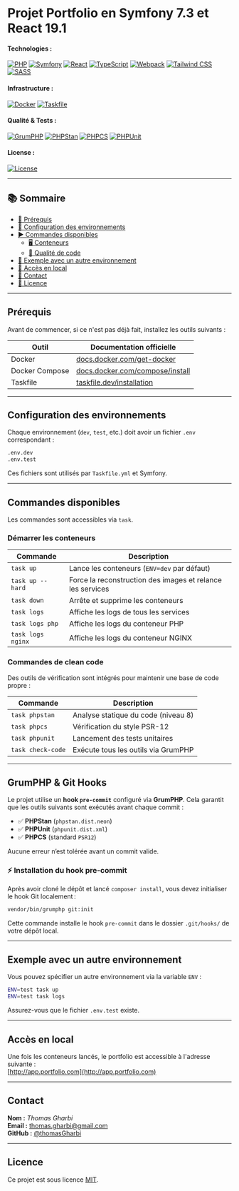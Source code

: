 #  Projet Portfolio en Symfony 7.3 et React 19.1

#### Technologies :

[![PHP](https://img.shields.io/badge/PHP-8.4-blue?logo=php)](https://www.php.net/)
[![Symfony](https://img.shields.io/badge/Symfony-7.3-000000?logo=symfony&logoColor=white)](https://symfony.com/)
[![React](https://img.shields.io/badge/React-19.1-blue?logo=react)](https://reactjs.org/)
[![TypeScript](https://img.shields.io/badge/TypeScript-5.8-blue?logo=typescript)](https://www.typescriptlang.org/)
[![Webpack](https://img.shields.io/badge/Webpack-2.2-yellow?logo=webpack)](https://webpack.js.org/)
[![Tailwind CSS](https://img.shields.io/badge/Tailwind%20CSS-4.1-blue?logo=tailwindcss)](https://tailwindcss.com/)
[![SASS](https://img.shields.io/badge/SASS-1.8-blue?logo=sass)](https://sass-lang.com/)

#### Infrastructure :

[![Docker](https://img.shields.io/badge/Docker-ready-blue?logo=docker)](https://www.docker.com/)
[![Taskfile](https://img.shields.io/badge/Taskfile-supported-blueviolet)](https://taskfile.dev)

#### Qualité & Tests :

[![GrumPHP](https://img.shields.io/badge/GrumPHP-enabled-brightgreen)](https://github.com/phpro/grumphp)
[![PHPStan](https://img.shields.io/badge/PHPStan-Level%208-blueviolet)](https://phpstan.org/)
[![PHPCS](https://img.shields.io/badge/PHPCS-PSR12-blueviolet)](https://github.com/squizlabs/PHP_CodeSniffer)
[![PHPUnit](https://img.shields.io/badge/PHPUnit-12-green)](https://phpunit.de/)

#### License :

[![License](https://img.shields.io/badge/license-MIT-blue.svg)](https://mit-license.org/)

---


## 📚 Sommaire

- [🔧 Prérequis](#prérequis)
- [📁 Configuration des environnements](#configuration-des-environnements)
- [▶️ Commandes disponibles](#commandes-disponibles)
    - [🖥️ Conteneurs](#démarrer-les-conteneurs)
    - [🧪 Qualité de code](#commandes-de-clean-code)
- [🌱 Exemple avec un autre environnement](#exemple-avec-un-autre-environnement)
- [👀 Accès en local](#accès-en-local)
- [👤 Contact](#contact)
- [📝 Licence](#licence)

---

## Prérequis

Avant de commencer, si ce n'est pas déjà fait, installez les outils suivants :

| Outil           | Documentation officielle                               |
|----------------|--------------------------------------------------------|
| Docker         | [docs.docker.com/get-docker](https://docs.docker.com/get-docker/) |
| Docker Compose | [docs.docker.com/compose/install](https://docs.docker.com/compose/install/) |
| Taskfile       | [taskfile.dev/installation](https://taskfile.dev/installation/) |

---

## Configuration des environnements

Chaque environnement (`dev`, `test`, etc.) doit avoir un fichier `.env` correspondant :

```bash
.env.dev
.env.test
```

Ces fichiers sont utilisés par `Taskfile.yml` et Symfony.

---

## Commandes disponibles

Les commandes sont accessibles via `task`.

### Démarrer les conteneurs

| Commande             | Description                                               |
|----------------------|-----------------------------------------------------------|
| `task up`            | Lance les conteneurs (`ENV=dev` par défaut)               |
| `task up -- hard`    | Force la reconstruction des images et relance les services |
| `task down`          | Arrête et supprime les conteneurs                          |
| `task logs`          | Affiche les logs de tous les services                      |
| `task logs php`      | Affiche les logs du conteneur PHP                          |
| `task logs nginx`    | Affiche les logs du conteneur NGINX                        |

### Commandes de clean code

Des outils de vérification sont intégrés pour maintenir une base de code propre :

| Commande            | Description                              |
|---------------------|------------------------------------------|
| `task phpstan`      | Analyse statique du code (niveau 8)      |
| `task phpcs`        | Vérification du style PSR-12             |
| `task phpunit`      | Lancement des tests unitaires            |
| `task check-code`   | Exécute tous les outils via GrumPHP      |

---

## GrumPHP & Git Hooks

Le projet utilise un **hook `pre-commit`** configuré via **GrumPHP**. Cela garantit que les outils suivants sont exécutés avant chaque commit :

- ✅ **PHPStan** (`phpstan.dist.neon`)
- ✅ **PHPUnit** (`phpunit.dist.xml`)
- ✅ **PHPCS** (standard `PSR12`)

Aucune erreur n’est tolérée avant un commit valide.

### ⚡️ Installation du hook pre-commit

Après avoir cloné le dépôt et lancé `composer install`, vous devez initialiser le hook Git localement :

```bash
vendor/bin/grumphp git:init
```

Cette commande installe le hook `pre-commit` dans le dossier `.git/hooks/` de votre dépôt local.

---

## Exemple avec un autre environnement

Vous pouvez spécifier un autre environnement via la variable `ENV` :

```bash
ENV=test task up
ENV=test task logs
```

Assurez-vous que le fichier `.env.test` existe.

---

## Accès en local

Une fois les conteneurs lancés, le portfolio est accessible à l'adresse suivante :  
[http://app.portfolio.com](http://app.portfolio.com)

---

## Contact

**Nom :** _Thomas Gharbi_   
**Email :** [thomas.gharbi@gmail.com](mailto:thomas.gharbi@gmail.com)  
**GitHub :** [@thomasGharbi](https://github.com/thomasGharbi)

---

## Licence

Ce projet est sous licence [MIT](https://mit-license.org/).
